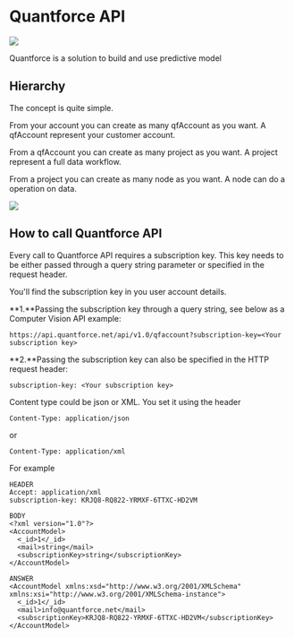 # Quantforce API

![](http://www.quantforce.net/wp-content/uploads/2016/12/logo.png)

Quantforce is a solution to build and use predictive model

## Hierarchy

The concept is quite simple.

From your account you can create as many qfAccount as you want. A qfAccount represent your customer account.

From a qfAccount you can create as many project as you want. A project represent a full data workflow.

From a project you can create as many node as you want. A node can do a operation on data.

![](http://www.quantforce.net/wp-content/uploads/2017/01/API-Big-Picture.png)

## How to call Quantforce API

Every call to Quantforce API requires a subscription key. This key needs to be either passed through a query string parameter or specified in the request header.

You'll find the subscription key in you user account details.

**1.**Passing the subscription key through a query string, see below as a Computer Vision API example:

`https://api.quantforce.net/api/v1.0/qfaccount?subscription-key=<Your subscription key>`

**2.**Passing the subscription key can also be specified in the HTTP request header:

`subscription-key: <Your subscription key>`

Content type could be json or XML. You set it using the header

```
Content-Type: application/json
```

or

```asciidoc
Content-Type: application/xml
```

For example

```asciidoc
HEADER
Accept: application/xml
subscription-key: KRJQ8-RQ822-YRMXF-6TTXC-HD2VM

BODY
<?xml version="1.0"?>
<AccountModel>
  <_id>1</_id>
  <mail>string</mail>
  <subscriptionKey>string</subscriptionKey>
</AccountModel>

ANSWER
<AccountModel xmlns:xsd="http://www.w3.org/2001/XMLSchema" xmlns:xsi="http://www.w3.org/2001/XMLSchema-instance">
  <_id>1</_id>
  <mail>info@quantforce.net</mail>
  <subscriptionKey>KRJQ8-RQ822-YRMXF-6TTXC-HD2VM</subscriptionKey>
</AccountModel>
```



